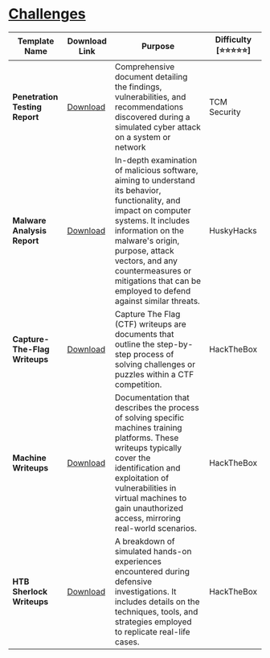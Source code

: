 # [__Challenges__](#challenges)
| Template Name      | Download Link                                                                    | Purpose         | Difficulty [⭐⭐⭐⭐⭐] |
|---------------|-------------------------------------------------------------------------|--------------------------------------------------|-------------------------|
| **Penetration Testing Report** | [Download]() | Comprehensive document detailing the findings, vulnerabilities, and recommendations discovered during a simulated cyber attack on a system or network | TCM Security |
| **Malware Analysis Report** | [Download]() | In-depth examination of malicious software, aiming to understand its behavior, functionality, and impact on computer systems. It includes information on the malware's origin, purpose, attack vectors, and any countermeasures or mitigations that can be employed to defend against similar threats. | HuskyHacks |
| **Capture-The-Flag Writeups** | [Download]() | Capture The Flag (CTF) writeups are documents that outline the step-by-step process of solving challenges or puzzles within a CTF competition.  | HackTheBox |
| **Machine Writeups** | [Download]() | Documentation that describes the process of solving specific machines training platforms. These writeups typically cover the identification and exploitation of vulnerabilities in virtual machines to gain unauthorized access, mirroring real-world scenarios. | HackTheBox |
| **HTB Sherlock Writeups** | [Download]() | A breakdown of simulated hands-on experiences encountered during defensive investigations. It includes details on the techniques, tools, and strategies employed to replicate real-life cases. | HackTheBox |